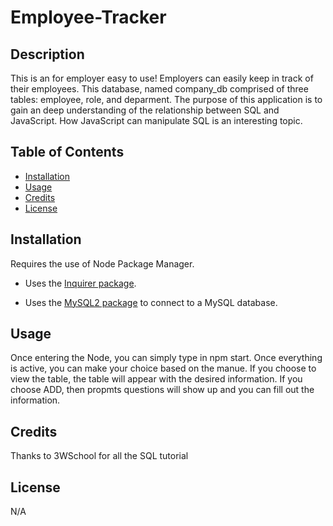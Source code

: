 # Employee-Tracker

## Description

This is an for employer easy to use! Employers can easily keep in track of their employees.  This database, named company_db comprised of three tables:  employee, role, and deparment. The purpose of this application is to gain an deep understanding of the relationship between SQL and JavaScript. How JavaScript can manipulate SQL is an interesting topic. 


## Table of Contents

- [Installation](#installation)
- [Usage](#usage)
- [Credits](#credits)
- [License](#license)

## Installation

Requires the use of Node Package Manager.

* Uses the [Inquirer package](https://www.npmjs.com/package/inquirer/v/8.2.4).

* Uses the [MySQL2 package](https://www.npmjs.com/package/mysql2) to connect to a MySQL database.


## Usage
Once entering the Node, you can simply type in npm start. Once everything is active, you can make your choice based on the manue. If you choose to view the table, the table will appear with the desired information. If you choose ADD, then propmts questions will show up and you can fill out the information. 



## Credits
Thanks to 3WSchool for all the SQL tutorial 


## License

N/A
